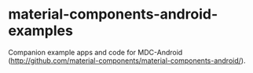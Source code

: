 # material-components-android-examples
Companion example apps and code for MDC-Android (http://github.com/material-components/material-components-android/).
